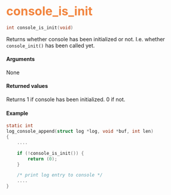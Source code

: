 ## <font color="#F2853F" style="font-size:24pt"> console_is_init </font>

```c
int console_is_init(void)
```

Returns whether console has been initialized or not. I.e. whether `console_init()` has been called yet.

#### Arguments

None

#### Returned values

Returns 1 if console has been initialized. 0 if not.


#### Example

```c
static int
log_console_append(struct log *log, void *buf, int len)
{
    ....

    if (!console_is_init()) {
        return (0);
    }

    /* print log entry to console */
    ....
}
```

